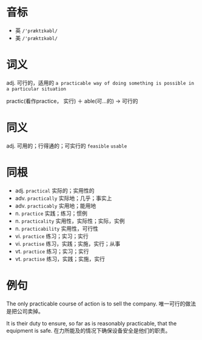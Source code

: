 # 音标

- 英 `/'præktɪkəbl/`
- 美 `/'præktɪkəbl/`

# 词义

adj. 可行的，适用的
`a practicable way of doing something is possible in a particular situation`



practic(看作practice， 实行) ＋ able(可…的) → 可行的

# 同义

adj. 可用的；行得通的；可实行的
`feasible` `usable`

# 同根

- adj. `practical` 实际的；实用性的
- adv. `practically` 实际地；几乎；事实上
- adv. `practicably` 实用地；能用地
- n. `practice` 实践；练习；惯例
- n. `practicality` 实用性，实际性；实际，实例
- n. `practicability` 实用性，可行性
- vi. `practice` 练习；实习；实行
- vi. `practise` 练习，实践；实施，实行；从事
- vt. `practice` 练习；实习；实行
- vt. `practise` 练习，实践；实施，实行

# 例句

The only practicable course of action is to sell the company.
唯一可行的做法是把公司卖掉。

It is their duty to ensure, so far as is reasonably practicable, that the equipment is safe.
在力所能及的情况下确保设备安全是他们的职责。


